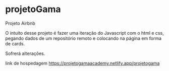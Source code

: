# projetoGama

Projeto Airbnb

O intuito desse projeto é fazer uma iteração do Javascript com o html e css, pegando dados de um repositório remoto
e colocando na página em forma de cards.

Sofrerá alterações.

link de hospedagem
https://projetogamaacademy.netlify.app/projetogama

